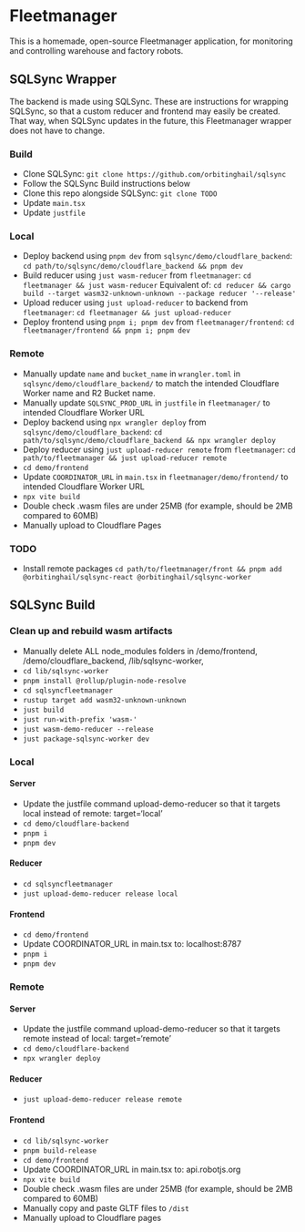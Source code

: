 # Fleetmanager
This is a homemade, open-source Fleetmanager application, for monitoring and controlling warehouse and factory robots.

## SQLSync Wrapper
The backend is made using SQLSync. These are instructions for wrapping SQLSync, so that a custom reducer and frontend may easily be created. That way, when SQLSync updates in the future, this Fleetmanager wrapper does not have to change.

### Build
  * Clone SQLSync: `git clone https://github.com/orbitinghail/sqlsync`
  * Follow the SQLSync Build instructions below
  * Clone this repo alongside SQLSync: `git clone TODO`
  * Update `main.tsx`
  * Update `justfile`
  

### Local
  * Deploy backend using `pnpm dev` from `sqlsync/demo/cloudflare_backend`: `cd path/to/sqlsync/demo/cloudflare_backend && pnpm dev`
  * Build reducer using `just wasm-reducer` from `fleetmanager`: `cd fleetmanager && just wasm-reducer` Equivalent of: `cd reducer && cargo build --target wasm32-unknown-unknown --package reducer '--release'`
  * Upload reducer using `just upload-reducer` to backend from `fleetmanager`: `cd fleetmanager && just upload-reducer`
  * Deploy frontend using `pnpm i; pnpm dev` from `fleetmanager/frontend`: `cd fleetmanager/frontend && pnpm i; pnpm dev`

### Remote
  * Manually update `name` and `bucket_name` in `wrangler.toml` in `sqlsync/demo/cloudflare_backend/` to match the intended Cloudflare Worker name and R2 Bucket name.
  * Manually update `SQLSYNC_PROD_URL` in `justfile` in `fleetmanager/` to intended Cloudflare Worker URL
  * Deploy backend using `npx wrangler deploy` from `sqlsync/demo/cloudflare_backend`: `cd path/to/sqlsync/demo/cloudflare_backend && npx wrangler deploy`
  * Deploy reducer using `just upload-reducer remote` from `fleetmanager`: `cd path/to/fleetmanager && just upload-reducer remote`
  * `cd demo/frontend`
  * Update `COORDINATOR_URL` in `main.tsx` in `fleetmanager/demo/frontend/` to intended Cloudflare Worker URL
  * `npx vite build`
  * Double check .wasm files are under 25MB (for example, should be 2MB compared to 60MB)
  * Manually upload to Cloudflare Pages

### TODO
  * Install remote packages `cd path/to/fleetmanager/front && pnpm add @orbitinghail/sqlsync-react @orbitinghail/sqlsync-worker`

## SQLSync Build
### Clean up and rebuild wasm artifacts
* Manually delete ALL node_modules folders in /demo/frontend, /demo/cloudflare_backend, /lib/sqlsync-worker, 
* `cd lib/sqlsync-worker`
* `pnpm install @rollup/plugin-node-resolve`
* `cd sqlsyncfleetmanager`
* `rustup target add wasm32-unknown-unknown`
* `just build`
* `just run-with-prefix 'wasm-'`
* `just wasm-demo-reducer --release`
* `just package-sqlsync-worker dev`

### Local
#### Server
* Update the justfile command upload-demo-reducer so that it targets local instead of remote: target=‘local’
* `cd demo/cloudflare-backend`
* `pnpm i`
* `pnpm dev`

#### Reducer
* `cd sqlsyncfleetmanager`
* `just upload-demo-reducer release local`

#### Frontend
* `cd demo/frontend`
* Update COORDINATOR_URL in main.tsx to: localhost:8787
* `pnpm i`
* `pnpm dev`

### Remote
#### Server
* Update the justfile command upload-demo-reducer so that it targets remote instead of local: target=‘remote’
* `cd demo/cloudflare-backend`
* `npx wrangler deploy`

#### Reducer
* `just upload-demo-reducer release remote`

#### Frontend
* `cd lib/sqlsync-worker`
* `pnpm build-release`
* `cd demo/frontend`
* Update COORDINATOR_URL in main.tsx to: api.robotjs.org
* `npx vite build`
* Double check .wasm files are under 25MB (for example, should be 2MB compared to 60MB)
* Manually copy and paste GLTF files to `/dist`
* Manually upload to Cloudflare pages